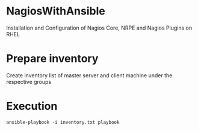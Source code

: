 # NagiosWithAnsible
Installation and Configuration of Nagios Core, NRPE and Nagios Plugins on RHEL

# Prepare inventory
Create inventory list of master server and client machine under the respective groups

# Execution
```
ansible-playbook -i inventory.txt playbook
```
